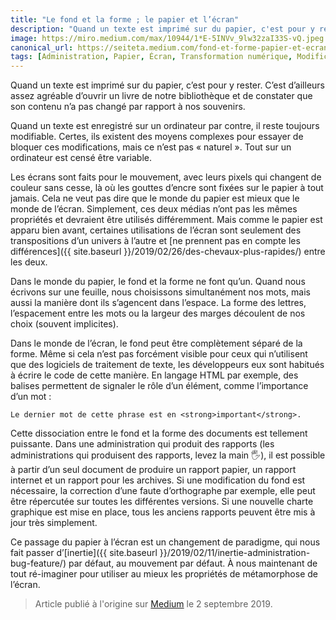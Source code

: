 ```yaml
---
title: "Le fond et la forme ; le papier et l’écran"
description: "Quand un texte est imprimé sur du papier, c'est pour y rester. C'est d'ailleurs assez agréable en rouvrant un livre de notre bibliothèque"
image: https://miro.medium.com/max/10944/1*E-5INVv_9lw32zaI33S-vQ.jpeg
canonical_url: https://seiteta.medium.com/fond-et-forme-papier-et-ecran-a99dece503d7
tags: [Administration, Papier, Écran, Transformation numérique, Modification]
---
```


Quand un texte est imprimé sur du papier, c’est pour y rester. C’est d’ailleurs assez agréable d’ouvrir un livre de notre bibliothèque et de constater que son contenu n’a pas changé par rapport à nos souvenirs.

Quand un texte est enregistré sur un ordinateur par contre, il reste toujours modifiable. Certes, ils existent des moyens complexes pour essayer de bloquer ces modifications, mais ce n’est pas « naturel ». Tout sur un ordinateur est censé être variable.

Les écrans sont faits pour le mouvement, avec leurs pixels qui changent de couleur sans cesse, là où les gouttes d’encre sont fixées sur le papier à tout jamais. Cela ne veut pas dire que le monde du papier est mieux que le monde de l’écran. Simplement, ces deux médias n’ont pas les mêmes propriétés et devraient être utilisés différemment. Mais comme le papier est apparu bien avant, certaines utilisations de l’écran sont seulement des transpositions d’un univers à l’autre et [ne prennent pas en compte les différences]({{ site.baseurl }}/2019/02/26/des-chevaux-plus-rapides/) entre les deux.

Dans le monde du papier, le fond et la forme ne font qu’un. Quand nous écrivons sur une feuille, nous choisissons simultanément nos mots, mais aussi la manière dont ils s’agencent dans l’espace. La forme des lettres, l’espacement entre les mots ou la largeur des marges découlent de nos choix (souvent implicites).

Dans le monde de l’écran, le fond peut être complètement séparé de la forme. Même si cela n’est pas forcément visible pour ceux qui n’utilisent que des logiciels de traitement de texte, les développeurs eux sont habitués à écrire le code de cette manière. En langage HTML par exemple, des balises permettent de signaler le rôle d’un élément, comme l’importance d’un mot :

`Le dernier mot de cette phrase est en <strong>important</strong>.`

Cette dissociation entre le fond et la forme des documents est tellement puissante. Dans une administration qui produit des rapports (les administrations qui produisent des rapports, levez la main 🖐️), il est possible à partir d’un seul document de produire un rapport papier, un rapport internet et un rapport pour les archives. Si une modification du fond est nécessaire, la correction d’une faute d’orthographe par exemple, elle peut être répercutée sur toutes les différentes versions. Si une nouvelle charte graphique est mise en place, tous les anciens rapports peuvent être mis à jour très simplement.

Ce passage du papier à l’écran est un changement de paradigme, qui nous fait passer d’[inertie]({{ site.baseurl }}/2019/02/11/inertie-administration-bug-feature/) par défaut, au mouvement par défaut. À nous maintenant de tout ré-imaginer pour utiliser au mieux les propriétés de métamorphose de l’écran.

> Article publié à l'origine sur [Medium](https://seiteta.medium.com/fond-et-forme-papier-et-ecran-a99dece503d7) le 2 septembre 2019.
